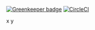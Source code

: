 
[![Greenkeeper badge](https://badges.greenkeeper.io/miklosn/mon.svg)](https://greenkeeper.io/) [![CircleCI](https://circleci.com/gh/miklosn/mon.svg?style=svg)](https://circleci.com/gh/miklosn/mon)

x
y